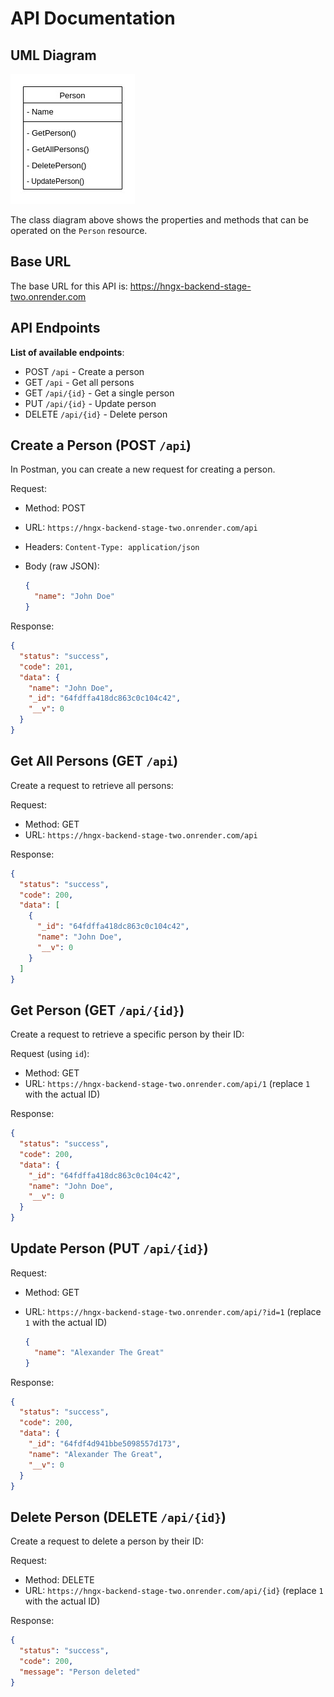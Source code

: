 # API Documentation

## UML Diagram

![Class Diagram for Person Resource](./uml-diagram.jpg)

The class diagram above shows the properties and methods that can be operated on the `Person` resource.

## Base URL

The base URL for this API is: https://hngx-backend-stage-two.onrender.com

## API Endpoints

**List of available endpoints**:

- POST `/api` - Create a person
- GET `/api` - Get all persons
- GET `/api/{id}` - Get a single person
- PUT `/api/{id}` - Update person
- DELETE `/api/{id}` - Delete person

## Create a Person (POST `/api`)

In Postman, you can create a new request for creating a person.

Request:

- Method: POST
- URL: `https://hngx-backend-stage-two.onrender.com/api`
- Headers: `Content-Type: application/json`
- Body (raw JSON):

  ```json
  {
    "name": "John Doe"
  }
  ```

Response:

```json
{
  "status": "success",
  "code": 201,
  "data": {
    "name": "John Doe",
    "_id": "64fdffa418dc863c0c104c42",
    "__v": 0
  }
}
```

## **Get All Persons (GET `/api`)**

Create a request to retrieve all persons:

Request:

- Method: GET
- URL: `https://hngx-backend-stage-two.onrender.com/api`

Response:

```json
{
  "status": "success",
  "code": 200,
  "data": [
    {
      "_id": "64fdffa418dc863c0c104c42",
      "name": "John Doe",
      "__v": 0
    }
  ]
}
```

## **Get Person (GET `/api/{id}`)**

Create a request to retrieve a specific person by their ID:

Request (using `id`):

- Method: GET
- URL: `https://hngx-backend-stage-two.onrender.com/api/1` (replace `1` with the actual ID)

Response:

```json
{
  "status": "success",
  "code": 200,
  "data": {
    "_id": "64fdffa418dc863c0c104c42",
    "name": "John Doe",
    "__v": 0
  }
}
```

## **Update Person (PUT `/api/{id}`)**

Request:

- Method: GET
- URL: `https://hngx-backend-stage-two.onrender.com/api/?id=1` (replace `1` with the actual ID)

  ```json
  {
    "name": "Alexander The Great"
  }
  ```

Response:

```json
{
  "status": "success",
  "code": 200,
  "data": {
    "_id": "64fdf4d941bbe5098557d173",
    "name": "Alexander The Great",
    "__v": 0
  }
}
```

## **Delete Person (DELETE `/api/{id}`)**

Create a request to delete a person by their ID:

Request:

- Method: DELETE
- URL: `https://hngx-backend-stage-two.onrender.com/api/{id}` (replace `1` with the actual ID)

Response:

```json
{
  "status": "success",
  "code": 200,
  "message": "Person deleted"
}
```

